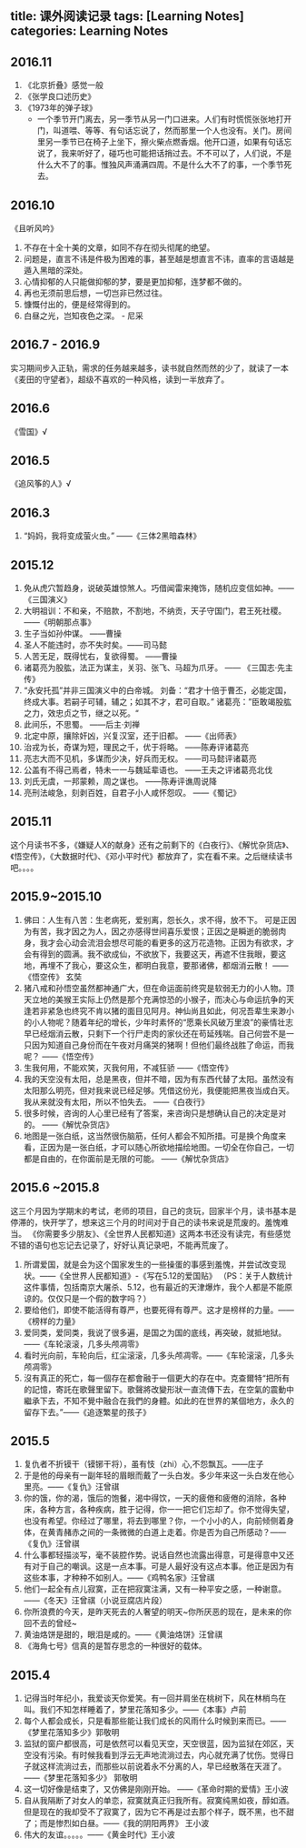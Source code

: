 title: 课外阅读记录
tags: [Learning Notes]
categories: Learning Notes 
---
## 2016.11
1. 《北京折叠》感觉一般
2. 《张学良口述历史》
3. 《1973年的弹子球》
    - 一个季节开门离去，另一季节从另一门口进来。人们有时慌慌张张地打开门，叫道喂、等等、有句话忘说了，然而那里一个人也没有。关门。房间里另一季节已在椅子上坐下，擦火柴点燃香烟。他开口道，如果有句话忘说了，我来听好了，碰巧也可能把话捎过去。不不可以了，人们说，不是什么大不了的事。惟独风声涌满四周。不是什么大不了的事，一个季节死去。

## 2016.10
《且听风吟》    
1. 不存在十全十美的文章，如同不存在彻头彻尾的绝望。    
2. 问题是，直言不讳是件极为困难的事，甚至越是想直言不讳，直率的言语越是遁入黑暗的深处。    
3. 心情抑郁的人只能做抑郁的梦，要是更加抑郁，连梦都不做的。    
4. 再也无须前思后想，一切岂非已然过往。    
5. 慷慨付出的，便是经常得到的。    
6. 白昼之光，岂知夜色之深。 - 尼采    

## 2016.7 - 2016.9
实习期间步入正轨，需求的任务越来越多，读书就自然而然的少了，就读了一本《麦田的守望者》，超级不喜欢的一种风格，读到一半放弃了。

## 2016.6

《雪国》√

## 2016.5

《追风筝的人》√

## 2016.3

1. “妈妈，我将变成萤火虫。”  ——《三体2黑暗森林》

## 2015.12 

1. 免从虎穴暂趋身，说破英雄惊煞人。巧借闻雷来掩饰，随机应变信如神。——《三国演义》
2. 大明祖训：不和亲，不赔款，不割地，不纳贡，天子守国门，君王死社稷。——《明朝那点事》
3. 生子当如孙仲谋。  ——曹操
4. 圣人不能违时，亦不失时矣。——司马懿
5. 人苦无足，既得忧右，复欲得蜀。 ——曹操
6. 诸葛亮为股肱，法正为谋主，关羽、张飞、马超为爪牙。  —— 《三国志·先主传》
7. “永安托孤”并非三国演义中的白帝城。
    刘备：“君才十倍于曹丕，必能定国，终成大事。若嗣子可辅，辅之；如其不才，君可自取。”
    诸葛亮：”臣敢竭股肱之力，效忠贞之节，继之以死。“ 
8. 此间乐，不思蜀。    ——后主·刘禅
9. 北定中原，攘除奸凶，兴复汉室，还于旧都。 ——《出师表》 
10. 治戎为长，奇谋为短，理民之千，优于将略。  ——陈寿评诸葛亮
11. 亮志大而不见机，多谋而少决，好兵而无权。  ——司马懿评诸葛亮
12. 公盖有不得己焉者，特未一一与魏延辈语也。   ——王夫之评诸葛亮北伐
13. 刘氏无虞，一邦蒙赖，周之谋也。  ——陈寿评谯周说降
14. 亮刑法峻急，刻剥百姓，自君子小人咸怀怨叹。 ——《蜀记》

## 2015.11

这个月读书不多，《嫌疑人X的献身》还有之前剩下的《白夜行》、《解忧杂货店》、《悟空传》，《大数据时代》、《邓小平时代》都放弃了，实在看不来。之后继续读书吧。。。。 

## 2015.9~2015.10

1. 佛曰：人生有八苦：生老病死，爱别离，怨长久，求不得，放不下。 可是正因为有苦，我才因之为人，因之亦感得世间喜乐爱恨；正因之是瞬逝的脆弱肉身，我才会心动会流泪会想尽可能的看更多的这万花造物。正因为有欲求，才会有得到的圆满。我不欲成仙，不欲放下，我要这天，再遮不住我眼，要这地，再埋不了我心，要这众生，都明白我意，要那诸佛，都烟消云散！ ——《悟空传》 玄奘
2. 猪八戒和孙悟空虽然都神通广大，但在命运面前终究是软弱无力的小人物。顶天立地的美猴王实际上仍然是那个充满惊恐的小猴子，而决心与命运抗争的天逢若非紧急也终究不肯以猪的面目见阿月。神仙尚且如此，何况吾辈生来渺小的小人物呢？随着年纪的增长，少年时素怀的“愿乘长风破万里浪”的豪情壮志早已经烟消云散，只剩下一个行尸走肉的家伙还在苟延残喘。自己何尝不是一只因为知道自己身份而在午夜对月痛哭的猪啊！但他们最终战胜了命运，而我呢？   ——《悟空传》 
3. 生我何用，不能欢笑，灭我何用，不减狂骄  ——《悟空传》
4. 我的天空没有太阳，总是黑夜，但并不暗，因为有东西代替了太阳。虽然没有太阳那么明亮，但对我来说已经足够。凭借这份光，我便能把黑夜当成白天。我从来就没有太阳，所以不怕失去。               ——《白夜行》
5. 很多时候，咨询的人心里已经有了答案，来咨询只是想确认自己的决定是对的。             ——《解忧杂货店》
6. 地图是一张白纸，这当然很伤脑筋，任何人都会不知所措。可是换个角度来看，正因为是一张白纸，才可以随心所欲地描绘地图。一切全在你自己，一切都是自由的，在你面前是无限的可能。     ——《解忧杂货店》

## 2015.6 ~2015.8

这三个月因为学期末的考试，老师的项目，自己的贪玩，回家半个月，读书基本是停滞的，快开学了，想来这三个月的时间对于自己的读书来说是荒废的。羞愧难当。
《你需要多少朋友》、《全世界人民都知道》这两本书还没有读完，有些感觉不错的语句也忘记去记录了，好好认真记录吧，不能再荒废了。
1. 所谓爱国，就是会为这个国家发生的一些操蛋的事感到羞愧，并尝试改变现状。——《全世界人民都知道》-《写在5.12的爱国贴》
（PS：关于人数统计这件事情，包括南京大屠杀、5.12，也有最近的天津爆炸，我个人都是不能原谅的。仅仅只是一个假的数字吗？） 
2. 要给他们，即使不能活得有尊严，也要死得有尊严。这才是榜样的力量。——《榜样的力量》
3. 爱同类，爱同类，我说了很多遍，是国之为国的底线，再突破，就抵地狱。——《车轮滚滚，几多头颅凋零》
4. 看时光向前，车轮向后，红尘滚滚，几多头颅凋零。——《车轮滚滚，几多头颅凋零》 
5. 沒有真正的死亡，每一個存在都會融于一個更大的存在中。克查爾特“把所有的記憶，寄託在歌聲里留下。歌聲將改變形狀一直流傳下去，在空氣的震動中繼承下去，不知不覺中融合在我們的身體。如此的在世界的某個地方，永久的留存下去。”——《追逐繁星的孩子》

## 2015.5

1. 复仇者不折镆干（镆铘干将），虽有忮（zhi）心,不怨飘瓦。——庄子
2. 于是他的母亲有一副年轻的眉眼而戴了一头白发。多少年来这一头白发在他心里亮。——《复仇》汪曾祺
3. 你的饿，你的渴，饿后的饱餐，渴中得饮，一天的疲倦和疲倦的消除，各种床，各种方言，各种疾病，胜于记得，你一一把它们忘却了。你不觉得失望，也没有希望。你经过了哪里，将去到哪里？你，一个小小的人，向前倾侧着身体，在黄青赭赤之间的一条微微的白道上走着。你是否为自己所感动？——《复仇》汪曾祺 
4. 什么事都轻描淡写，毫不装腔作势。说话自然也流露出得意，可是得意中又还有对于自己的嘲讽。这是一点本事。可是人最好没有这点本事。他正是因为有这些本事，才种种不如别人。——《鸡鸭名家》汪曾祺
5. 他们一起全有点儿寂寞，正在把寂寞注满，又有一种平安之感，一种谢意。——《冬天》汪曾祺（小说豆腐店片段）
6. 你所浪费的今天，是昨天死去的人奢望的明天~你所厌恶的现在，是未来的你回不去的曾经~
7. 黄油烙饼是甜的，眼泪是咸的。——《黄油烙饼》汪曾祺
8. 《海角七号》信真的是暂存思念的一种很好的载体。
 
## 2015.4

1. 记得当时年纪小，我爱谈天你爱笑。有一回并肩坐在桃树下，风在林梢鸟在叫。我们不知怎样睡着了，梦里花落知多少。——《本事》卢前
2. 每个人都会成长，只是看那些能让我们成长的风雨什么时候到来而已。——《梦里花落知多少》郭敬明
3. 监狱的窗户都很高，可是依然可以看见天空，天空很蓝，因为监狱在郊区，天空没有污染。有时候我看到浮云无声地流淌过去，内心就充满了忧伤。觉得日子就这样流淌过去，而那些以前说着永不分离的人，早已经散落在天涯了。——《梦里花落知多少》 郭敬明
4. 这一切好像是结束了，又仿佛是刚刚开始。 ——《革命时期的爱情》王小波
5. 自从我隔断了对女人的单恋，寂寞就真正归我所有。寂寞纯黑如夜，醇如酒。但是现在的我却受不了寂寞了，因为它不再是过去那个样子，既不黑，也不甜了；而是惨烈如白昼。——《我的阴阳两界》 王小波
6. 伟大的友谊。。。。。——《黄金时代》王小波 
 
 

